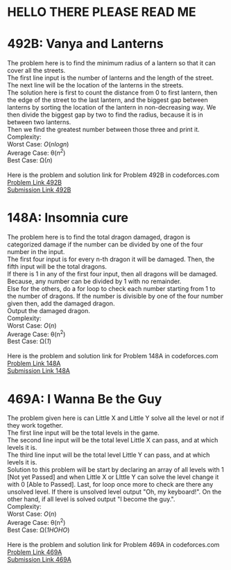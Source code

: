# HELLO THERE PLEASE READ ME

# 492B: Vanya and Lanterns
The problem here is to find the minimum radius of a lantern so that it can cover all the streets.<br>
The first line input is the number of lanterns and the length of the street.<br>
The next line will be the location of the lanterns in the streets.<br>
The solution here is first to count the distance from 0 to first lantern, then the edge of the street to the last lantern, and the biggest gap between lanterns by sorting the location of the lantern in non-decreasing way. We then divide the biggest gap by two to find the radius, because it is in between two lanterns.<br>
Then we find the greatest number between those three and print it.<br>
Complexity:<br>
Worst Case: *O*(*nlogn*)<br>
Average Case: &theta;(*n<sup>2</sup>*)<br> 
Best Case: &Omega;(*n*)<br>
<br>
Here is the problem and solution link for Problem 492B in codeforces.com <br>
[Problem Link 492B](http://codeforces.com/contest/492/problem/B) <br>
[Submission Link 492B](http://codeforces.com/contest/492/submission/42833028) <br>

# 148A: Insomnia cure
The problem here is to find the total dragon damaged, dragon is categorized damage if the number can be divided by one of the four number in the input. <br>
The first four input is for every n-th dragon it will be damaged. Then, the fifth input will be the total dragons. <br>
If there is 1 in any of the first four input, then all dragons will be damaged. Because, any number can be divided by 1 with no remainder. <br>
Else for the others, do a for loop to check each number starting from 1 to the number of dragons. If the number is divisible by one of the four number given then, add the damaged dragon. <br>
Output the damaged dragon. <br>
Complexity:<br>
Worst Case: *O*(*n*)<br>
Average Case: &theta;(n<sup>2</sup>)<br> 
Best Case: &Omega;(*1*)<br>
<br>
Here is the problem and solution link for Problem 148A in codeforces.com <br>
[Problem Link 148A](http://codeforces.com/contest/148/problem/A) <br>
[Submission Link 148A](http://codeforces.com/contest/148/submission/42835066) <br>

# 469A: I Wanna Be the Guy
The problem given here is can Little X and Little Y solve all the level or not if they work together. <br>
The first line input will be the total levels in the game. <br>
The second line input will be the total level Little X can pass, and at which levels it is. <br>
The third line input will be the total level Little Y can pass, and at which levels it is. <br>
Solution to this problem will be start by declaring an array of all levels with 1 [Not yet Passed] and when Little X or LIttle Y can solve the level change it with 0 [Able to Passed]. Last, for loop once more to check are there any unsolved level. If there is unsolved level output "Oh, my keyboard!". On the other hand, if all level is solved output "I become the guy.". <br>
Complexity:<br>
Worst Case: *O*(*n*)<br>
Average Case: &theta;(n<sup>2</sup>)<br> 
Best Case: &Omega;(*1HOHO*)<br>
<br>
Here is the problem and solution link for Problem 469A in codeforces.com <br>
[Problem Link 469A](http://codeforces.com/contest/469/problem/A) <br>
[Submission Link 469A](http://codeforces.com/contest/469/submission/42835587) <br>
